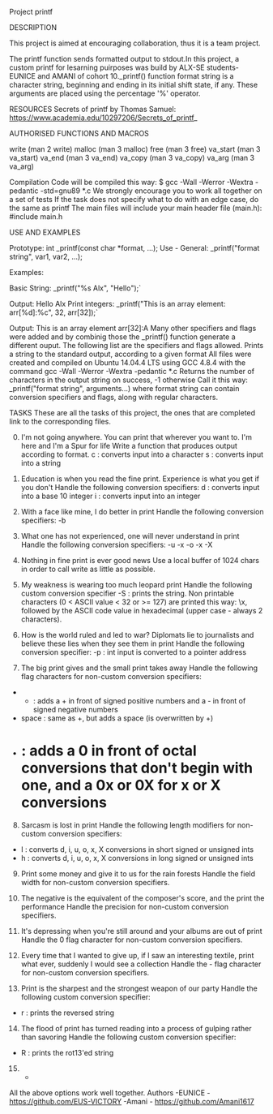 Project printf

DESCRIPTION

This project is aimed at encouraging collaboration, thus it is a team project.

The printf function sends formatted output to stdout.In this project, a custom printf for lesarning puirposes was build by ALX-SE students- EUNICE and AMANI of cohort 10._printf() function format string is a character string, beginning and ending in its initial shift state, if any. These arguments are placed using the percentage '%' operator.

RESOURCES
Secrets of printf by Thomas Samuel: https://www.academia.edu/10297206/Secrets_of_printf_

AUTHORISED FUNCTIONS AND MACROS

write (man 2 write)
malloc (man 3 malloc)
free (man 3 free)
va_start (man 3 va_start)
va_end (man 3 va_end)
va_copy (man 3 va_copy)
va_arg (man 3 va_arg)

Compilation
Code will be compiled this way:
$ gcc -Wall -Werror -Wextra -pedantic -std=gnu89 *.c
We strongly encourage you to work all together on a set of tests
If the task does not specify what to do with an edge case, do the same as printf
The main files will include your main header file (main.h): #include main.h

USE AND EXAMPLES

Prototype: int _printf(const char *format, ...); Use - General: _printf("format string", var1, var2, ...);

Examples:

Basic String: _printf("%s Alx", "Hello");`

Output: Hello Alx
Print integers: _printf("This is an array element: arr[%d]:%c", 32, arr[32]);`

Output: This is an array element arr[32]:A
Many other specifiers and flags were added and by combinig those the _printf() function generate a different ouput. The following list are the specifiers and flags allowed.
Prints a string to the standard output, according to a given format
All files were created and compiled on Ubuntu 14.04.4 LTS using GCC 4.8.4 with the command gcc -Wall -Werror -Wextra -pedantic *.c
Returns the number of characters in the output string on success, -1 otherwise
Call it this way: _printf("format string", arguments...) where format string can contain conversion specifiers and flags, along with regular characters.

TASKS
These are all the tasks of this project, the ones that are completed link to the corresponding files.

0. I'm not going anywhere. You can print that wherever you want to. I'm here and I'm a Spur for life
Write a function that produces output according to format.
c : converts input into a character
s : converts input into a string

1. Education is when you read the fine print. Experience is what you get if you don't
Handle the following conversion specifiers:
d : converts input into a base 10 integer
i : converts input into an integer

2. With a face like mine, I do better in print
Handle the following conversion specifiers:
-b

3. What one has not experienced, one will never understand in print
Handle the following conversion specifiers:
-u
-x
-o
-x
-X

4. Nothing in fine print is ever good news
Use a local buffer of 1024 chars in order to call write as little as possible.

5. My weakness is wearing too much leopard print
Handle the following custom conversion specifier
-S : prints the string.
Non printable characters (0 < ASCII value < 32 or >= 127) are printed this way: \x, followed by the ASCII code value in hexadecimal (upper case - always 2 characters).

6. How is the world ruled and led to war? Diplomats lie to journalists and believe these lies when they see them in print
Handle the following conversion specifier:
-p : int input is converted to a pointer address

7. The big print gives and the small print takes away
Handle the following flag characters for non-custom conversion specifiers:
- + : adds a + in front of signed positive numbers and a - in front of signed negative numbers
- space : same as +, but adds a space (is overwritten by +)
- # : adds a 0 in front of octal conversions that don't begin with one, and a 0x or 0X for x or X conversions

8. Sarcasm is lost in print
Handle the following length modifiers for non-custom conversion specifiers:
- l : converts d, i, u, o, x, X conversions in short signed or unsigned ints
- h : converts d, i, u, o, x, X conversions in long signed or unsigned ints

9. Print some money and give it to us for the rain forests
Handle the field width for non-custom conversion specifiers.

10. The negative is the equivalent of the composer's score, and the print the performance
Handle the precision for non-custom conversion specifiers.

11. It's depressing when you're still around and your albums are out of print
Handle the 0 flag character for non-custom conversion specifiers.

12. Every time that I wanted to give up, if I saw an interesting textile, print what ever, suddenly I would see a collection
Handle the - flag character for non-custom conversion specifiers.

13. Print is the sharpest and the strongest weapon of our party
Handle the following custom conversion specifier:
- r : prints the reversed string
14. The flood of print has turned reading into a process of gulping rather than savoring
Handle the following custom conversion specifier:
- R : prints the rot13'ed string
15. *

All the above options work well together.
Authors
 -EUNICE - https://github.com/EUS-VICTORY
 -Amani - https://github.com/Amani1617
